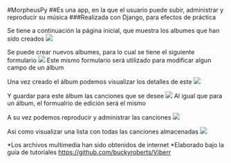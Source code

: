 #MorpheusPy
##Es una app, en la que el usuario puede subir, administrar y reproducir su música
###Realizada con Django, para efectos de práctica

Se tiene a continuación la página inicial, que muestra los albumes que han sido creados
![](http://imgur.com/BHoz35e)

Se puede crear nuevos albumes, para lo cual se tiene el siguiente formulario
![](http://imgur.com/6Nxvekm)
Este mismo formulario será utilizado para modificar algun campo de un álbum

Una vez creado el álbum podemos visualizar los detalles de este
![](http://imgur.com/3plUeiZ)

Y guardar para este álbum las canciones que se desee
![](http://imgur.com/yxxI7ff)
Al igual que para un álbum, el formualrio de edición será el mismo

A su vez podemos reproducir y administrar las canciones
![](http://imgur.com/52Dltp0)

Así como visualizar una lista con todas las canciones almacenadas
![](http://imgur.com/ngqx4XQ)


*Los archivos multimedia han sido obtenidos de internet
*Elaborado bajo la guía de tutoriales https://github.com/buckyroberts/Viberr